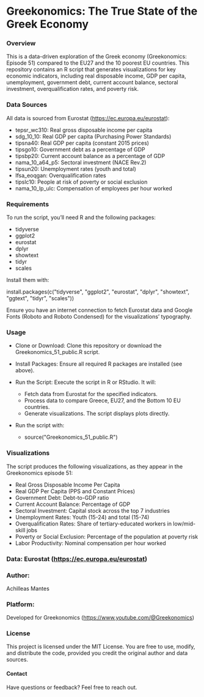 # Greekonomics: The True State of the Greek Economy

### Overview

This is a data-driven exploration of the Greek economy (Greekonomics: Episode 51) compared to the EU27 and the 10 poorest EU countries. This repository contains an R script that generates visualizations for key economic indicators, including real disposable income, GDP per capita, unemployment, government debt, current account balance, sectoral investment, overqualification rates, and poverty risk.

### Data Sources

All data is sourced from Eurostat (https://ec.europa.eu/eurostat):


- tepsr_wc310: Real gross disposable income per capita
- sdg_10_10: Real GDP per capita (Purchasing Power Standards)
- tipsna40: Real GDP per capita (constant 2015 prices)
- tipsgo10: Government debt as a percentage of GDP
- tipsbp20: Current account balance as a percentage of GDP
- nama_10_a64_p5: Sectoral investment (NACE Rev.2)
- tipsun20: Unemployment rates (youth and total)
- lfsa_eoqgan: Overqualification rates
- tipslc10: People at risk of poverty or social exclusion
- nama_10_lp_ulc: Compensation of employees per hour worked

### Requirements

To run the script, you’ll need R and the following packages:

- tidyverse
- ggplot2
- eurostat
- dplyr
- showtext
-  tidyr
- scales

Install them with:

install.packages(c("tidyverse", "ggplot2", "eurostat", "dplyr", "showtext", "ggtext", "tidyr", "scales"))

Ensure you have an internet connection to fetch Eurostat data and Google Fonts (Roboto and Roboto Condensed) for the visualizations’ typography.

### Usage

- Clone or Download: Clone this repository or download the Greekonomics_51_public.R script.
- Install Packages: Ensure all required R packages are installed (see above).
- Run the Script: Execute the script in R or RStudio. It will:

  - Fetch data from Eurostat for the specified indicators.
  - Process data to compare Greece, EU27, and the Bottom 10 EU countries.
  - Generate visualizations. The script displays plots directly.
- Run the script with:
  - source("Greekonomics_51_public.R")

### Visualizations

The script produces the following visualizations, as they appear in the Greekonomics episode 51:

- Real Gross Disposable Income Per Capita
- Real GDP Per Capita (PPS and Constant Prices)
- Government Debt: Debt-to-GDP ratio
- Current Account Balance: Percentage of GDP
- Sectoral Investment: Capital stock across the top 7 industries
- Unemployment Rates: Youth (15-24) and total (15-74)
- Overqualification Rates: Share of tertiary-educated workers in low/mid-skill jobs
- Poverty or Social Exclusion: Percentage of the population at poverty risk
- Labor Productivity: Nominal compensation per hour worked

### Data: Eurostat (https://ec.europa.eu/eurostat)


### Author: 

Achilleas Mantes

### Platform: 

Developed for Greekonomics (https://www.youtube.com/@Greekonomics)

### License

This project is licensed under the MIT License. You are free to use, modify, and distribute the code, provided you credit the original author and data sources.

#### Contact

Have questions or feedback? Feel free to reach out.
